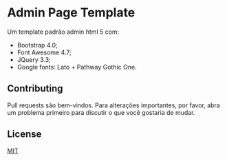 # Admin Page Template

Um template padrão admin html 5 com:
* Bootstrap 4.0; 
* Font Awesome 4.7; 
* JQuery 3.3;
* Google fonts: Lato + Pathway Gothic One.

## Contributing
Pull requests são bem-vindos. Para alterações importantes, por favor, abra um problema primeiro para discutir o que você gostaria de mudar. 

## License
[MIT](https://choosealicense.com/licenses/mit/)
